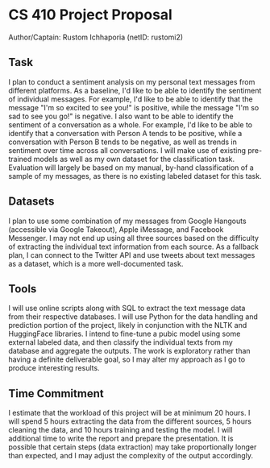 # CS 410 Project Proposal

Author/Captain: Rustom Ichhaporia (netID: rustomi2)

## Task

I plan to conduct a sentiment analysis on my personal text messages from different platforms. As a baseline, I'd like to be able to identify the sentiment of individual messages. For example, I'd like to be able to identify that the message "I'm so excited to see you!" is positive, while the message "I'm so sad to see you go!" is negative. I also want to be able to identify the sentiment of a conversation as a whole. For example, I'd like to be able to identify that a conversation with Person A tends to be positive, while a conversation with Person B tends to be negative, as well as trends in sentiment over time across all conversations. I will make use of existing pre-trained models as well as my own dataset for the classification task. Evaluation will largely be based on my manual, by-hand classification of a sample of my messages, as there is no existing labeled dataset for this task.

## Datasets

I plan to use some combination of my messages from Google Hangouts (accessible via Google Takeout), Apple iMessage, and Facebook Messenger. I may not end up using all three sources based on the difficulty of extracting the individual text information from each source. As a fallback plan, I can connect to the Twitter API and use tweets about text messages as a dataset, which is a more well-documented task.

## Tools

I will use online scripts along with SQL to extract the text message data from their respective databases. I will use Python for the data handling and prediction portion of the project, likely in conjunction with the NLTK and HuggingFace libraries. I intend to fine-tune a pubic model using some external labeled data, and then classify the individual texts from my database and aggregate the outputs. The work is exploratory rather than having a definite deliverable goal, so I may alter my approach as I go to produce interesting results. 

## Time Commitment

I estimate that the workload of this project will be at minimum 20 hours. I will spend 5 hours extracting the data from the different sources, 5 hours cleaning the data, and 10 hours training and testing the model. I will additional time to write the report and prepare the presentation. It is possible that certain steps (data extraction) may take proportionally longer than expected, and I may adjust the complexity of the output accordingly.

